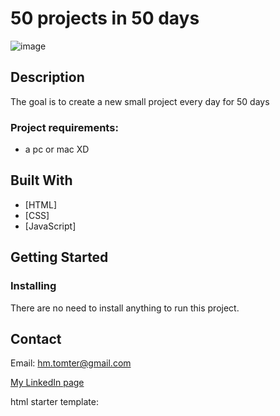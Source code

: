 # 50 projects in 50 days

![image](https://images.pexels.com/photos/614117/pexels-photo-614117.jpeg?auto=compress&cs=tinysrgb&w=1260&h=750&dpr=1)



## Description

The goal is to create a new small project every day for 50 days

### Project requirements:

- a pc or mac XD

## Built With

- [HTML]
- [CSS]
- [JavaScript]



## Getting Started

### Installing

There are no need to install anything to run this project. 

## Contact

Email:  hm.tomter@gmail.com

[My LinkedIn page](https://www.linkedin.com/in/harald-morten-tomter-6b7148204/)






html starter template:

<!DOCTYPE html>
<html lang="en">
  <head>
    <meta charset="UTF-8" />
    <meta http-equiv="X-UA-Compatible" content="IE=edge" />
    <meta name="viewport" content="width=device-width, initial-scale=1.0" />
    <link rel="stylesheet" href="../css/style.css" />
    <title>Dag () | Title ()</title>
  </head>
  <body></body>
  <script src="../"></script>
</html>
